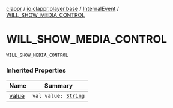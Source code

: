 [clappr](../../index.md) / [io.clappr.player.base](../index.md) / [InternalEvent](index.md) / [WILL_SHOW_MEDIA_CONTROL](./-w-i-l-l_-s-h-o-w_-m-e-d-i-a_-c-o-n-t-r-o-l.md)

# WILL_SHOW_MEDIA_CONTROL

`WILL_SHOW_MEDIA_CONTROL`

### Inherited Properties

| Name | Summary |
|---|---|
| [value](value.md) | `val value: `[`String`](https://kotlinlang.org/api/latest/jvm/stdlib/kotlin/-string/index.html) |
